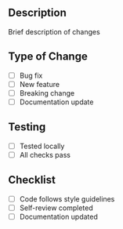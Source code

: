 ## Description
Brief description of changes

## Type of Change
- [ ] Bug fix
- [ ] New feature
- [ ] Breaking change
- [ ] Documentation update

## Testing
- [ ] Tested locally
- [ ] All checks pass

## Checklist
- [ ] Code follows style guidelines
- [ ] Self-review completed
- [ ] Documentation updated